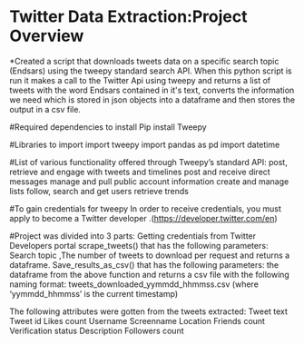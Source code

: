 # Twitter Data Extraction:Project Overview
*Created a script that downloads tweets data on a specific search topic (Endsars) using the tweepy standard search API. 
When this python script is run it makes a call to the Twitter Api using tweepy and returns a list of tweets with the word Endsars contained in it's text, converts the information we need which is stored in json objects into a dataframe and then stores the output in a csv file.

#Required dependencies to install
Pip install Tweepy

#Libraries to import
import tweepy
import pandas as pd
import datetime

#List of various functionality offered through Tweepy’s standard API:
post, retrieve and engage with tweets and timelines
post and receive direct messages 
manage and pull public account information
create and manage lists
follow, search and get users
retrieve trends

#To gain credentials for tweepy
In order to receive credentials, you must apply to become a Twitter developer .(https://developer.twitter.com/en)

#Project was divided into 3 parts:
Getting credentials from Twitter Developers portal
scrape_tweets() that has the following parameters: Search topic ,The number of tweets to download per request and returns a dataframe.
Save_results_as_csv() that has the following parameters: the dataframe from the above function and returns a csv file with the following naming format: tweets_downloaded_yymmdd_hhmmss.csv (where ‘yymmdd_hhmmss’ is the current 	timestamp)  

The following attributes were gotten from the tweets extracted: 
Tweet text 
Tweet id 
Likes count 
Username 
Screenname 
Location 
Friends count 
Verification status 
Description 
Followers count









